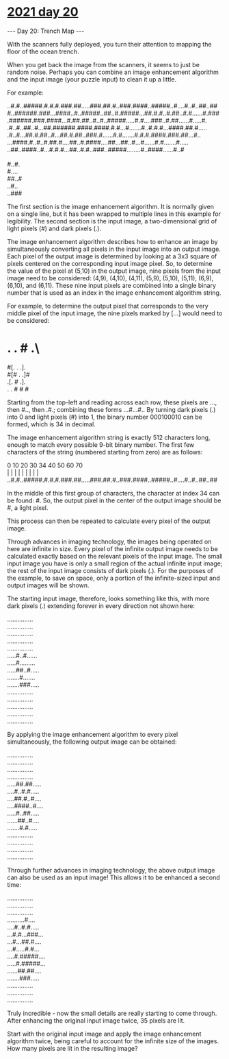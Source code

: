 # [2021 day 20](https://adventofcode.com/2021/day/20)

--- Day 20: Trench Map ---

With the scanners fully deployed, you turn their attention to mapping the floor of the ocean trench.



When you get back the image from the scanners, it seems to just be random noise. Perhaps you can combine an image enhancement algorithm and the input image (your puzzle input) to clean it up a little.



For example:



..#.#..#####.#.#.#.###.##.....###.##.#..###.####..#####..#....#..#..##..##\
#..######.###...####..#..#####..##..#.#####...##.#.#..#.##..#.#......#.###\
.######.###.####...#.##.##..#..#..#####.....#.#....###..#.##......#.....#.\
.#..#..##..#...##.######.####.####.#.#...#.......#..#.#.#...####.##.#.....\
.#..#...##.#.##..#...##.#.##..###.#......#.#.......#.#.#.####.###.##...#..\
...####.#..#..#.##.#....##..#.####....##...##..#...#......#.#.......#.....\
..##..####..#...#.#.#...##..#.#..###..#####........#..####......#..#\
\
#..#.\
#....\
##..#\
..#..\
..###



The first section is the image enhancement algorithm. It is normally given on a single line, but it has been wrapped to multiple lines in this example for legibility. The second section is the input image, a two-dimensional grid of light pixels (#) and dark pixels (.).



The image enhancement algorithm describes how to enhance an image by simultaneously converting all pixels in the input image into an output image. Each pixel of the output image is determined by looking at a 3x3 square of pixels centered on the corresponding input image pixel. So, to determine the value of the pixel at (5,10) in the output image, nine pixels from the input image need to be considered: (4,9), (4,10), (4,11), (5,9), (5,10), (5,11), (6,9), (6,10), and (6,11). These nine input pixels are combined into a single binary number that is used as an index in the image enhancement algorithm string.



For example, to determine the output pixel that corresponds to the very middle pixel of the input image, the nine pixels marked by [...] would need to be considered:



# . . # .\
#[. . .].\
#[# . .]#\
.[. # .].\
. . # # #



Starting from the top-left and reading across each row, these pixels are ..., then #.., then .#.; combining these forms ...#...#.. By turning dark pixels (.) into 0 and light pixels (#) into 1, the binary number 000100010 can be formed, which is 34 in decimal.



The image enhancement algorithm string is exactly 512 characters long, enough to match every possible 9-bit binary number. The first few characters of the string (numbered starting from zero) are as follows:



0         10        20        30  34    40        50        60        70\
|         |         |         |   |     |         |         |         |\
..#.#..#####.#.#.#.###.##.....###.##.#..###.####..#####..#....#..#..##..##



In the middle of this first group of characters, the character at index 34 can be found: #. So, the output pixel in the center of the output image should be #, a light pixel.



This process can then be repeated to calculate every pixel of the output image.



Through advances in imaging technology, the images being operated on here are infinite in size. Every pixel of the infinite output image needs to be calculated exactly based on the relevant pixels of the input image. The small input image you have is only a small region of the actual infinite input image; the rest of the input image consists of dark pixels (.). For the purposes of the example, to save on space, only a portion of the infinite-sized input and output images will be shown.



The starting input image, therefore, looks something like this, with more dark pixels (.) extending forever in every direction not shown here:



...............\
...............\
...............\
...............\
...............\
.....#..#......\
.....#.........\
.....##..#.....\
.......#.......\
.......###.....\
...............\
...............\
...............\
...............\
...............



By applying the image enhancement algorithm to every pixel simultaneously, the following output image can be obtained:



...............\
...............\
...............\
...............\
.....##.##.....\
....#..#.#.....\
....##.#..#....\
....####..#....\
.....#..##.....\
......##..#....\
.......#.#.....\
...............\
...............\
...............\
...............



Through further advances in imaging technology, the above output image can also be used as an input image! This allows it to be enhanced a second time:



...............\
...............\
...............\
..........#....\
....#..#.#.....\
...#.#...###...\
...#...##.#....\
...#.....#.#...\
....#.#####....\
.....#.#####...\
......##.##....\
.......###.....\
...............\
...............\
...............



Truly incredible - now the small details are really starting to come through. After enhancing the original input image twice, 35 pixels are lit.



Start with the original input image and apply the image enhancement algorithm twice, being careful to account for the infinite size of the images. How many pixels are lit in the resulting image?



